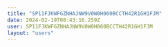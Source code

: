 ```yaml
---
title: "SP11FJKWFGZNHAJNW9V0W0H060BCCTH42R1GH1FJM"
date: 2024-02-19T08:43:16.259Z
user: SP11FJKWFGZNHAJNW9V0W0H060BCCTH42R1GH1FJM
layout: "users"
---
```

    